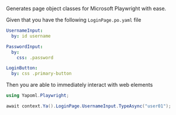 Generates page object classes for Microsoft Playwright with ease.

Given that you have the following `LoginPage.po.yaml` file

```yaml
UsernameInput:
  by: id username

PasswordInput:
  by:
    css: .password

LoginButton:
  by: css .primary-button
```

Then you are able to immediately interact with web elements

```csharp
using Yapoml.Playwright;

await context.Ya().LoginPage.UsernameInput.TypeAsync("user01");
```